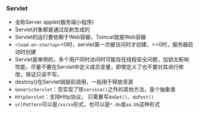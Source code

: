 ### Servlet
* 全称Server applet(服务端小程序)
* Servlet对象都是通过反射生成的
* Servlet的运行要依赖于Web容器，Tomcat就是Web容器
* `<load-on-startup>`<0时，servlet第一次被访问时才创建，>=0时，服务器启动时创建
* Servlet是单例的，多个用户同时访问时可能存在线程安全问题，加锁太影响性能，尽量不要在Servlet中定义成员变量，即使定义了也不要对其进行修改，保证只读不写。
* destroy()在Servlet销毁前调用，一般用于释放资源
* `GenericServlet`：空实现了除`service()`之外的其他方法，是个抽象类
* `HttpServlet`：支持Http协议， 只需重写`doGet()`、`doPost()`
* `urlPattern`可以是`/xx/xx`形式，也可以是`*.do`或`aa.bb`这种形式